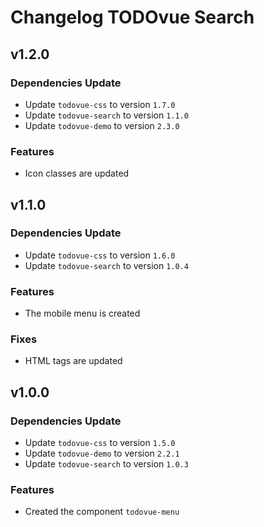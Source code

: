 # Changelog **TODOvue Search**

## v1.2.0
### Dependencies Update
* Update `todovue-css` to version `1.7.0`
* Update `todovue-search` to version `1.1.0`
* Update `todovue-demo` to version `2.3.0`
### Features
* Icon classes are updated

## v1.1.0
### Dependencies Update
* Update `todovue-css` to version `1.6.0`
* Update `todovue-search` to version `1.0.4`
### Features
* The mobile menu is created
### Fixes
* HTML tags are updated

## v1.0.0
### Dependencies Update
* Update `todovue-css` to version `1.5.0`
* Update `todovue-demo` to version `2.2.1`
* Update `todovue-search` to version `1.0.3`
### Features
* Created the component `todovue-menu`
